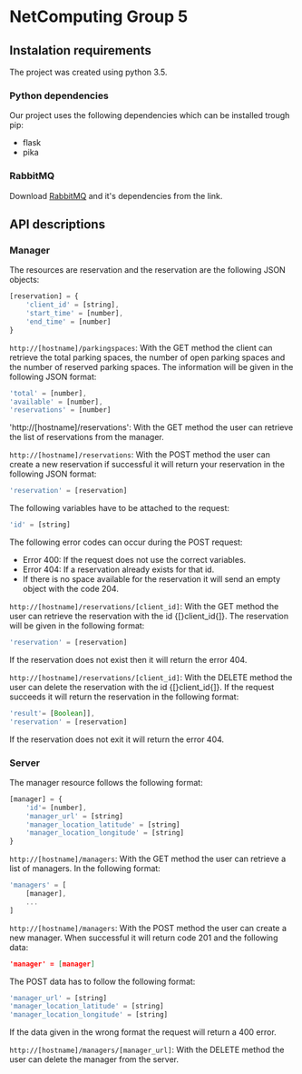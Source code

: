 
# NetComputing Group 5
## Instalation requirements
The project was created using python 3.5.

### Python dependencies
Our project uses the following dependencies which can be installed trough pip:
* flask
* pika

### RabbitMQ
Download [RabbitMQ](https://www.rabbitmq.com/) and it's dependencies from the link.

## API descriptions
### Manager

The resources are reservation and the reservation are the following JSON objects:
```javascript
[reservation] = {
    'client_id' = [string],
    'start_time' = [number],
    'end_time' = [number]
}
```

`http://[hostname]/parkingspaces`: With the GET method the client can retrieve the total parking spaces, the number of open parking spaces and the number of reserved parking spaces. The information will be given in the following JSON format:
```javascript
'total' = [number],
'available' = [number],
'reservations' = [number]
```

'http://[hostname]/reservations': With the GET method the user can retrieve the list of reservations from the manager.

`http://[hostname]/reservations`: With the POST method the user can create a new reservation if successful it will return your reservation in the following JSON format:
```javascript
'reservation' = [reservation]
```
The following variables have to be attached to the request:
```javascript
'id' = [string]
```
The following error codes can occur during the POST request:
* Error 400: If the request does not use the correct variables.
* Error 404: If a reservation already exists for that id.
* If there is no space available for the reservation it will send an empty object with the code 204.

`http://[hostname]/reservations/[client_id]`: With the GET method the user can retrieve the reservation with the id {[}client\_id{]}. The reservation will be given in the following format:
```javascript
'reservation' = [reservation]
```
If the reservation does not exist then it will return the error 404.

`http://[hostname]/reservations/[client_id]`: With the DELETE method the user can delete the reservation with the id {[}client\_id{]}. If the request succeeds it will return the reservation in the following format:
```javascript
'result'= [Boolean]],
'reservation' = [reservation]
```
If the reservation does not exit it will return the error 404.

### Server
The manager resource follows the following format:
```javascript
[manager] = {
    'id'= [number],
    'manager_url' = [string]
    'manager_location_latitude' = [string]
    'manager_location_longitude' = [string]
}
```

`http://[hostname]/managers`: With the GET method the user can retrieve a list of managers. In the following format:
```javascript
'managers' = [
    [manager],
    ...
]
```

`http://[hostname]/managers`: With the POST method the user can create a new manager. When successful it will return code 201 and the following data:
```json
'manager' = [manager]
```
The POST data has to follow the following format:
```javascript
'manager_url' = [string]
'manager_location_latitude' = [string]
'manager_location_longitude' = [string]
```
If the data given in the wrong format the request will return a 400 error.

`http://[hostname]/managers/[manager_url]`: With the DELETE method the user can delete the manager from the server.